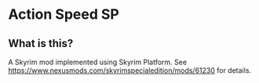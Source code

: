 # Action Speed SP

## What is this?

A Skyrim mod implemented using Skyrim Platform. See https://www.nexusmods.com/skyrimspecialedition/mods/61230 for details.
